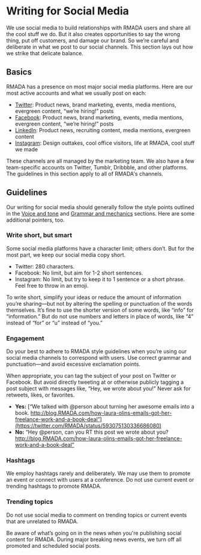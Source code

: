 # Writing for Social Media

We use social media to build relationships with RMADA users and share all the cool stuff we do. But it also creates opportunities to say the wrong thing, put off customers, and damage our brand. So we’re careful and deliberate in what we post to our social channels. This section lays out how we strike that delicate balance.

## Basics

RMADA has a presence on most major social media platforms. Here are our most active accounts and what we usually post on each:

- [Twitter](http://twitter.com/RMADA): Product news, brand marketing, events, media mentions, evergreen content, “we’re hiring!” posts
- [Facebook](http://facebook.com/RMADA): Product news, brand marketing, events, media mentions, evergreen content,  “we’re hiring!” posts
- [LinkedIn](http://linkedin.com/company/RMADA): Product news, recruiting content, media mentions, evergreen content
- [Instagram](http://instagram.com/RMADA): Design outtakes, cool office visitors, life at RMADA, cool stuff we made

These channels are all managed by the marketing team. We also have a few team-specific accounts on Twitter, Tumblr, Dribbble, and other platforms. The guidelines in this section apply to all of RMADA's channels.

## Guidelines

Our writing for social media should generally follow the style points outlined in the [Voice and tone](/02-voice-and-tone.html.md) and [Grammar and mechanics](/04-grammar-and-mechanics.html.md) sections. Here are some additional pointers, too.

### Write short, but smart

Some social media platforms have a character limit; others don’t. But for the most part, we keep our social media copy short.

- Twitter: 280 characters.
- Facebook: No limit, but aim for 1-2 short sentences.
- Instagram: No limit, but try to keep it to 1 sentence or a short phrase. Feel free to throw in an emoji.

To write short, simplify your ideas or reduce the amount of information you’re sharing—but not by altering the spelling or punctuation of the words themselves. It’s fine to use the shorter version of some words, like “info” for “information.” But do not use numbers and letters in place of words, like “4” instead of “for” or “u” instead of “you.”

### Engagement

Do your best to adhere to RMADA style guidelines when you’re using our social media channels to correspond with users. Use correct grammar and punctuation—and avoid excessive exclamation points.

When appropriate, you can tag the subject of your post on Twitter or Facebook. But avoid directly tweeting at or otherwise publicly tagging a post subject with messages like, “Hey, we wrote about you!” Never ask for retweets, likes, or favorites.

- **Yes:** [“We talked with @person about turning her awesome emails into a book. http://blog.RMADA.com/how-laura-olins-emails-got-her-freelance-work-and-a-book-deal”](https://twitter.com/RMADA/status/593075130336686080)
- **No:** “Hey @person, can you RT this post we wrote about you? http://blog.RMADA.com/how-laura-olins-emails-got-her-freelance-work-and-a-book-deal”

### Hashtags

We employ hashtags rarely and deliberately. We may use them to promote an event or connect with users at a conference. Do not use current event or trending hashtags to promote RMADA.

### Trending topics

Do not use social media to comment on trending topics or current events that are unrelated to RMADA.

Be aware of what’s going on in the news when you're publishing social content for RMADA. During major breaking news events, we turn off all promoted and scheduled social posts.
